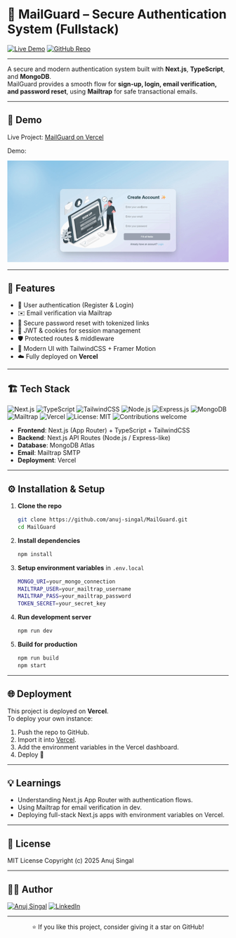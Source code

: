 # 📧 MailGuard – Secure Authentication System (Fullstack)  

[![Live Demo](https://img.shields.io/badge/🚀_Live_Demo-Vercel-green?logo=vercel)](https://mail-guard-gilt.vercel.app/) [![GitHub Repo](https://img.shields.io/badge/📂_GitHub_Repo-black?logo=github)](https://github.com/anuj-singal/MailGuard)  

---

A secure and modern authentication system built with **Next.js**, **TypeScript**, and **MongoDB**.  
MailGuard provides a smooth flow for **sign-up, login, email verification, and password reset**, using **Mailtrap** for safe transactional emails.  

---

## 📸 Demo

Live Project: [MailGuard on Vercel](https://mail-guard-gilt.vercel.app/)

Demo:  
<p align="center">
  <img src="mailguard.gif" alt="MailGuard Demo" width="700"/>
</p>

---

## 🚀 Features

- 🔐 User authentication (Register & Login)
- ✉️ Email verification via Mailtrap
- 🔑 Secure password reset with tokenized links
- 🍪 JWT & cookies for session management
- 🛡️ Protected routes & middleware
- 🎨 Modern UI with TailwindCSS + Framer Motion
- ☁️ Fully deployed on **Vercel**

---

## 🏗️ Tech Stack

![Next.js](https://img.shields.io/badge/Next.js-Frontend-black?logo=next.js&logoColor=white) ![TypeScript](https://img.shields.io/badge/TypeScript-Language-blue?logo=typescript&logoColor=white) ![TailwindCSS](https://img.shields.io/badge/TailwindCSS-UI-blue?logo=tailwindcss&logoColor=white) ![Node.js](https://img.shields.io/badge/Node.js-Backend-green?logo=node.js&logoColor=white) ![Express.js](https://img.shields.io/badge/Next.js%20API%20Routes-Express_like-blue?logo=express&logoColor=white) ![MongoDB](https://img.shields.io/badge/MongoDB-Database-brightgreen?logo=mongodb&logoColor=white) ![Mailtrap](https://img.shields.io/badge/Mailtrap-SMTP-orange?logo=maildotru&logoColor=white) ![Vercel](https://img.shields.io/badge/Deployment-Vercel-black?logo=vercel&logoColor=white) ![License: MIT](https://img.shields.io/badge/License-MIT-yellow?logo=open-source-initiative&logoColor=white) ![Contributions welcome](https://img.shields.io/badge/Contributions-Welcome-success?logo=github)  

- **Frontend**: Next.js (App Router) + TypeScript + TailwindCSS  
- **Backend**: Next.js API Routes (Node.js / Express-like)  
- **Database**: MongoDB Atlas  
- **Email**: Mailtrap SMTP  
- **Deployment**: Vercel  

---

## ⚙️ Installation & Setup

1. **Clone the repo**
   ```bash
   git clone https://github.com/anuj-singal/MailGuard.git
   cd MailGuard
   ```

2. **Install dependencies**
   ```bash
   npm install
   ```
  
3. **Setup environment variables** in `.env.local`
   ```bash
   MONGO_URI=your_mongo_connection
   MAILTRAP_USER=your_mailtrap_username
   MAILTRAP_PASS=your_mailtrap_password
   TOKEN_SECRET=your_secret_key
   ```

4. **Run development server**
   ```bash
   npm run dev
   ```
   
5. **Build for production**
    ```bash
   npm run build  
   npm start
   ```
---

## 🌐 Deployment

This project is deployed on **Vercel**.  
To deploy your own instance:
1. Push the repo to GitHub.
2. Import it into [Vercel](https://vercel.com).
3. Add the environment variables in the Vercel dashboard.
4. Deploy 🚀

---

## 💡 Learnings

- Understanding Next.js App Router with authentication flows.
- Using Mailtrap for email verification in dev.
- Deploying full-stack Next.js apps with environment variables on Vercel.

---

## 📜 License

MIT License
Copyright (c) 2025 Anuj Singal

---

## 👨‍💻 Author

[![Anuj Singal](https://img.shields.io/badge/Anuj%20Singal-000000?style=for-the-badge&logo=github&logoColor=white)](https://github.com/anuj-singal)
[![LinkedIn](https://img.shields.io/badge/LinkedIn-0A66C2?style=for-the-badge&logo=linkedin&logoColor=white)](https://www.linkedin.com/in/anujsingal/)

---

<p align="center">⭐ If you like this project, consider giving it a star on GitHub!</p>
